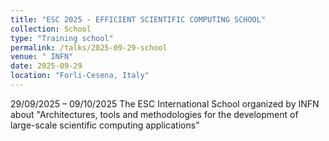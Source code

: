 ```yaml
---
title: "ESC 2025 - EFFICIENT SCIENTIFIC COMPUTING SCHOOL"
collection: School
type: "Training school"
permalink: /talks/2025-09-29-school
venue: " INFN"
date: 2025-09-29
location: "Forli-Cesena, Italy"
---
```


29/09/2025 – 09/10/2025
The ESC International School organized by INFN about "Architectures, tools and methodologies for the development of large-scale scientific computing applications"
